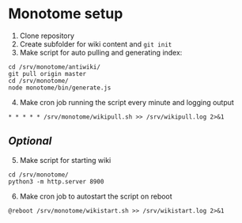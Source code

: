 # Monotome setup

1. Clone repository
2. Create subfolder for wiki content and `git init`
3. Make script for auto pulling and generating index:
```
cd /srv/monotome/antiwiki/
git pull origin master
cd /srv/monotome/
node monotome/bin/generate.js
```
4. Make cron job running the script every minute and logging output
```
* * * * * /srv/monotome/wikipull.sh >> /srv/wikipull.log 2>&1
```

## *Optional*

5. Make script for starting wiki
```
cd /srv/monotome/
python3 -m http.server 8900
```

6. Make cron job to autostart the script on reboot
```
@reboot /srv/monotome/wikistart.sh >> /srv/wikistart.log 2>&1
```
